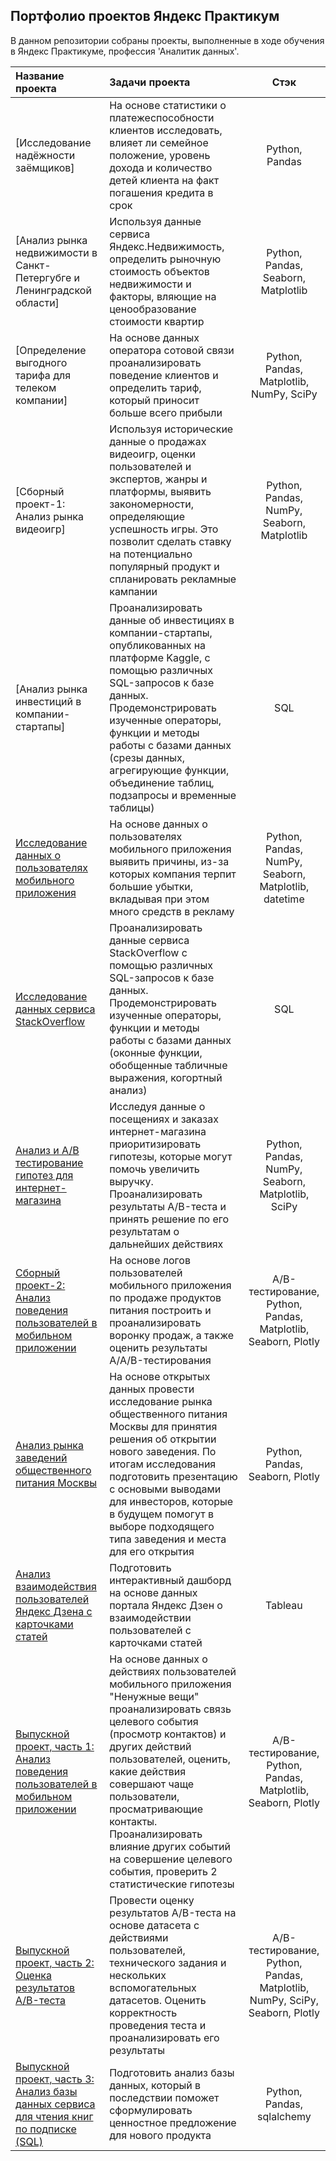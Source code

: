 ## Портфолио проектов Яндекс Практикум 

В данном репозитории собраны проекты, выполненные в ходе обучения в Яндекс Практикуме, профессия 'Аналитик данных'.

|Название проекта|Задачи проекта|Стэк|
|:------------- |:------------------|:-----:|
|[Исследование надёжности заёмщиков]|На основе статистики о платежеспособности клиентов исследовать, влияет ли семейное положение, уровень дохода и количество детей клиента на факт погашения кредита в срок|Python, Pandas|
|[Анализ рынка недвижимости в Санкт-Петергубге и Ленинградской области]|Используя данные сервиса Яндекс.Недвижимость, определить рыночную стоимость объектов недвижимости и факторы, вляющие на ценообразование стоимости квартир|Python, Pandas, Seaborn, Matplotlib|
|[Определение выгодного тарифа для телеком компании]|На основе данных оператора сотовой связи проанализировать поведение клиентов и определить тариф, который приносит больше всего прибыли|Python, Pandas, Matplotlib, NumPy, SciPy|
|[Сборный проект-1: Анализ рынка видеоигр]| Используя исторические данные о продажах видеоигр, оценки пользователей и экспертов, жанры и платформы, выявить закономерности, определяющие успешность игры. Это позволит сделать ставку на потенциально популярный продукт и спланировать рекламные кампании|Python, Pandas, NumPy, Seaborn, Matplotlib|
|[Анализ рынка инвестиций в компании-стартапы]|Проанализировать данные об инвестициях в компании-стартапы, опубликованных на платформе Kaggle, с помощью различных SQL-запросов к базе данных. Продемонстрировать изученные операторы, функции и методы работы с базами данных (срезы данных, агрегирующие функции, объединение таблиц, подзапросы и временные таблицы)|SQL|
|[Исследование данных о пользователях мобильного приложения](https://github.com/yanashinkaryuk/yandex_praktikum/blob/main/7.%20%D0%90%D0%BD%D0%B0%D0%BB%D0%B8%D0%B7%20%D0%B1%D0%B8%D0%B7%D0%BD%D0%B5%D1%81-%D0%BF%D0%BE%D0%BA%D0%B0%D0%B7%D0%B0%D1%82%D0%B5%D0%BB%D0%B5%D0%B9/App.ipynb)|На основе данных о пользователях мобильного приложения выявить причины, из-за которых компания терпит большие убытки, вкладывая при этом много средств в рекламу|Python, Pandas, NumPy, Seaborn, Matplotlib, datetime|
|[Исследование данных сервиса StackOverflow]()|Проанализировать данные сервиса StackOverflow с помощью различных SQL-запросов к базе данных. Продемонстрировать изученные операторы, функции и методы работы с базами данных (оконные функции, обобщенные табличные выражения, когортный анализ)|SQL|
|[Анализ и A/B тестирование гипотез для интернет-магазина]()|Исследуя данные о посещениях и заказах интернет-магазина приоритизировать гипотезы, которые могут помочь увеличить выручку. Проанализировать результаты A/B-теста и принять решение по его результатам о дальнейших действиях|Python, Pandas, NumPy, Seaborn, Matplotlib, SciPy|
|[Сборный проект-2: Анализ поведения пользователей в мобильном приложении]()|На основе логов пользователей мобильного приложения по продаже продуктов питания построить и проанализировать воронку продаж, а также оценить результаты A/A/B-тестирования|A/B-тестирование, Python, Pandas, Matplotlib, Seaborn, Plotly|
|[Анализ рынка заведений общественного питания Москвы]()|На основе открытых данных провести исследование рынка общественного питания Москвы для принятия решения об открытии нового заведения. По итогам исследования подготовить презентацию c основыми выводами для инвесторов, которые в будущем помогут в выборе подходящего типа заведения и места для его открытия|Python, Pandas, Seaborn, Plotly|
|[Анализ взаимодействия пользователей Яндекс Дзена с карточками статей]()|Подготовить интерактивный дашборд на основе данных портала Яндекс Дзен о взаимодействии пользователей с карточками статей|Tableau|
|[Выпускной проект, часть 1: Анализ поведения пользователей в мобильном приложении]()|На основе данных о действиях пользователей мобильного приложения "Ненужные вещи" проанализировать связь целевого события (просмотр контактов) и других действий пользователей, оценить, какие действия совершают чаще пользователи, просматривающие контакты. Проанализировать влияние других событий на совершение целевого события, проверить 2 статистические гипотезы |A/B-тестирование, Python, Pandas, Matplotlib, Seaborn, Plotly|
|[Выпускной проект, часть 2: Оценка результатов A/B-теста]()|Провести оценку результатов A/B-теста на основе датасета с действиями пользователей, технического задания и нескольких вспомогательных датасетов. Оценить корректность проведения теста и проанализировать его результаты|A/B-тестирование, Python, Pandas, Matplotlib, NumPy, SciPy, Seaborn, Plotly|
|[Выпускной проект, часть 3: Анализ базы данных сервиса для чтения книг по подписке (SQL)]()|Подготовить анализ базы данных, который в последствии поможет сформулировать ценностное предложение для нового продукта|Python, Pandas, sqlalchemy|



